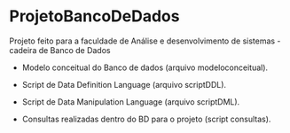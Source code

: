 # ProjetoBancoDeDados
Projeto feito para a faculdade de Análise e desenvolvimento de sistemas - cadeira de Banco de Dados
- Modelo conceitual do Banco de dados (arquivo modeloconceitual).
  
- Script de Data Definition Language (arquivo scriptDDL).
  
- Script de Data Manipulation Language (arquivo scriptDML).

- Consultas realizadas dentro do BD para o projeto (script consultas).
